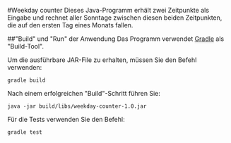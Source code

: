 #Weekday counter
Dieses Java-Programm erhält zwei Zeitpunkte als Eingabe und rechnet aller Sonntage zwischen diesen beiden Zeitpunkten, die auf den ersten Tag eines Monats fallen.

##"Build" und "Run" der Anwendung
Das Programm verwendet [Gradle](https://gradle.org/) als "Build-Tool".

Um die ausführbare JAR-File zu erhalten, müssen Sie den Befehl verwenden:

```
gradle build
```

Nach einem erfolgreichen "Build"-Schritt führen Sie:

```
java -jar build/libs/weekday-counter-1.0.jar 
```

Für die Tests  verwenden Sie den Befehl:

```
gradle test   
```